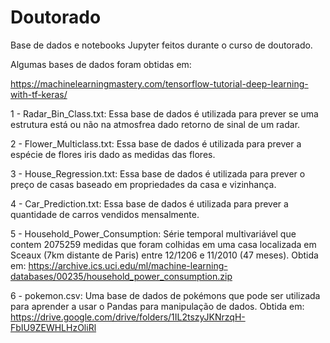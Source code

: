 # Doutorado

Base de dados e notebooks Jupyter feitos durante o curso de doutorado.

Algumas bases de dados foram obtidas em:

https://machinelearningmastery.com/tensorflow-tutorial-deep-learning-with-tf-keras/

1 - Radar_Bin_Class.txt: Essa base de dados é utilizada para prever se uma estrutura está ou não na atmosfrea dado retorno de sinal de um radar.

2 - Flower_Multiclass.txt: Essa base de dados é utilizada para prever a espécie de flores iris dado as medidas das flores.

3 - House_Regression.txt: Essa base de dados é utilizada para prever o preço de casas baseado em propriedades da casa e vizinhança.

4 - Car_Prediction.txt: Essa base de dados é utilizada para prever a quantidade de carros vendidos mensalmente.

5 - Household_Power_Consumption: Série temporal multivariável que contem 2075259 medidas que foram colhidas em uma casa localizada em Sceaux (7km distante de Paris) entre 12/1206 e 11/2010 (47 meses). Obtida em: https://archive.ics.uci.edu/ml/machine-learning-databases/00235/household_power_consumption.zip

6 - pokemon.csv: Uma base de dados de pokémons que pode ser utilizada para aprender a usar o Pandas para manipulação de dados. Obtida em: https://drive.google.com/drive/folders/1IL2tszyJKNrzqH-FbIU9ZEWHLHzOliRl
